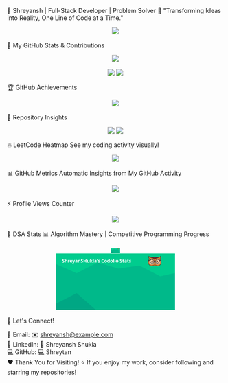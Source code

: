 🌟 Shreyansh | Full-Stack Developer | Problem Solver
🚀 "Transforming Ideas into Reality, One Line of Code at a Time."

<p align="center"> <img src="https://readme-typing-svg.herokuapp.com?font=Fira+Code&pause=1000&color=FF00FF&center=true&vCenter=true&width=600&lines=👋+Welcome+to+My+GitHub!;🔥+Code.+Solve.+Repeat.;🌍+Open+Source+Enthusiast!;💡+Building+Scalable+Web+Apps!;🚀+Let's+Innovate+Together!" /> </p>
🎯 My GitHub Stats & Contributions
<p align="center"> <img src="https://github-readme-streak-stats.herokuapp.com/?user=Shreytan&theme=tokyonight&hide_border=true" width="50%" /> </p> <p align="center"> <img src="https://github-readme-stats.vercel.app/api?username=Shreytan&show_icons=true&theme=tokyonight&hide_border=true" width="48%" /> <img src="https://github-readme-stats.vercel.app/api/top-langs/?username=Shreytan&layout=compact&theme=tokyonight&hide_border=true" width="48%" /> </p>
🏆 GitHub Achievements
<p align="center"> <img src="https://github-profile-trophy.vercel.app/?username=Shreytan&theme=onestar&margin-w=10" /> </p>
📌 Repository Insights
<p align="center"> <img src="https://img.shields.io/github/stars/Shreytan/Cohort-2.0?style=for-the-badge&color=ff69b4" /> <img src="https://img.shields.io/github/forks/Shreytan/Cohort-2.0?style=for-the-badge&color=blue" /> </p>
🔥 LeetCode Heatmap
See my coding activity visually!

<p align="center"> <img src="https://leetcard.jacoblin.cool/Shreytan?theme=dark&ext=heatmap" /> </p>
📊 GitHub Metrics
Automatic Insights from My GitHub Activity

<p align="center"> <img src="https://github-readme-metrics.vercel.app/api?username=Shreytan&theme=tokyonight&hide_border=true" /> </p>
⚡ Profile Views Counter
<p align="center"> <img src="https://komarev.com/ghpvc/?username=Shreytan&label=Profile%20Views&color=ff69b4&style=flat" /> </p>
🚀 DSA Stats
📊 Algorithm Mastery | Competitive Programming Progress

<p align="center"> <img align="center" alt="DSA Stats" width="22px" src="https://github.com/Shreytan/Shreytan/blob/main/stats.svg" /> <br /> <a href="https://www.dsastats.site"> <img src="https://github.com/Shreytan/Shreytan/blob/main/stats.svg" width="55%"> </a> </p>
🤝 Let's Connect!

📩 Email: ✉️ shreyansh@example.com
<br>
🔗 LinkedIn: 🔗 Shreyansh Shukla
<br>
💻 GitHub: 💻 Shreytan
<br>
❤️ Thank You for Visiting!
⭐ If you enjoy my work, consider following and starring my repositories!
